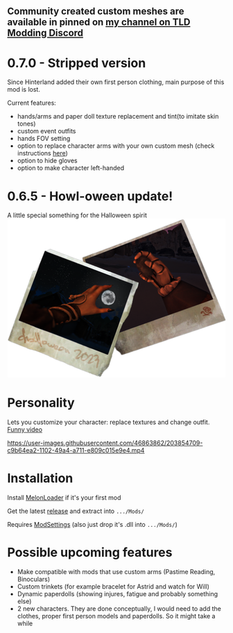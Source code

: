 ## Community created custom meshes are available in pinned on [my channel on TLD Modding Discord](https://discord.com/invite/2tWMRE5tZp)

# 0.7.0 - Stripped version
Since Hinterland added their own first person clothing, main purpose of this mod is lost.

Current features:
- hands/arms and paper doll texture replacement and tint(to imitate skin tones)
- custom event outfits
- hands FOV setting
- option to replace character arms with your own custom mesh (check instructions [here](https://github.com/HAHAYOUDEAD/Personality/wiki#custom-mesh-creation)⁠)
- option to hide gloves
- option to make character left-handed 

# 0.6.5 - Howl-oween update!
A little special something for the Halloween spirit
![Poster](Pics/PersonalityHalloween2023.png)

# Personality
Lets you customize your character: replace textures and change outfit. [Funny video](https://youtu.be/jm8WjlVVtw8)

https://user-images.githubusercontent.com/46863862/203854709-c9b64ea2-1102-49a4-a711-e809c015e9e4.mp4

# Installation
Install [MelonLoader](https://github.com/LavaGang/MelonLoader) if it's your first mod

Get the latest [release](https://github.com/HAHAYOUDEAD/Personality/releases) and extract into `.../Mods/`

Requires [ModSettings](https://github.com/zeobviouslyfakeacc/ModSettings/releases) (also just drop it's .dll into `.../Mods/`)

# Possible upcoming features
- Make compatible with mods that use custom arms (Pastime Reading, Binoculars)
- Custom trinkets (for example bracelet for Astrid and watch for Will)
- Dynamic paperdolls (showing injures, fatigue and probably something else)
- 2 new characters. They are done conceptually, I would need to add the clothes, proper first person models and paperdolls. So it might take a while




